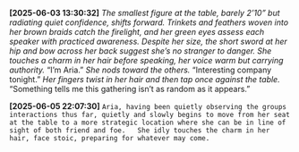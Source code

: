 **[2025-06-03 13:30:32]** *The smallest figure at the table, barely 2’10” but radiating quiet confidence, shifts forward. Trinkets and feathers woven into her brown braids catch the firelight, and her green eyes assess each speaker with practiced awareness.*  *Despite her size, the short sword at her hip and bow across her back suggest she’s no stranger to danger. She touches a charm in her hair before speaking, her voice warm but carrying authority.*  “I’m Aria.” *She nods toward the others.* “Interesting company tonight.” *Her fingers twist in her hair and then tap once against the table.* “Something tells me this gathering isn’t as random as it appears.”

**[2025-06-05 22:07:30]** ` Aria, having been quietly observing the groups interactions thus far, quietly and slowly begins to move from her seat at the table to a more strategic location where she can be in line of sight of both friend and foe.   She idly touches the charm in her hair, face stoic, preparing for whatever may come. `

